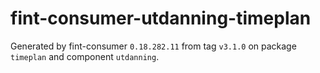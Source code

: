 # fint-consumer-utdanning-timeplan

Generated by fint-consumer `0.18.282.11` from tag `v3.1.0` on package `timeplan` and component `utdanning`.
